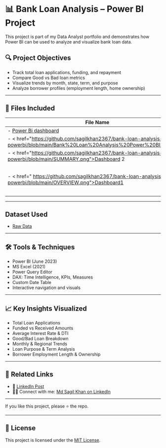 # 📊 Bank Loan Analysis – Power BI Project

This project is part of my Data Analyst portfolio and demonstrates how Power BI can be used to analyze and visualize bank loan data.

## 🔍 Project Objectives
- Track total loan applications, funding, and repayment
- Compare Good vs Bad loan metrics
- Visualize trends by month, state, term, and purpose
- Analyze borrower profiles (employment length, home ownership)

---

## 📁 Files Included

| File Name                     | Description                                  |
|------------------------------|----------------------------------------------|
 - <a href="https://github.com/sagilkhan2367/bank-loan-analysis-powerbi/blob/main/Bank%20loan%20report.pbix">Power Bi dashboard</a>    | Power BI dashboard project                   
 - < href="https://github.com/sagilkhan2367/bank-loan-analysis-powerbi/blob/main/Bank%20Loan%20Analysis%20Power%20BI.pptx">PPT</a> | Project presentation slides
 - < href="https://github.com/sagilkhan2367/bank-loan-analysis-powerbi/blob/main/SUMMARY.png">Dashboard 2</a>        |
 - < href=" https://github.com/sagilkhan2367/bank-loan-analysis-powerbi/blob/main/OVERVIEW.png">Dashboard1</a>      | Preview of the dashboards                - < href="https://github.com/sagilkhan2367/bank-loan-analysis-powerbi/blob/main/DETAILS.png">Dashboard 3</a>
---

## Dataset Used
- <a href="https://github.com/sagilkhan2367/bank-loan-analysis-powerbi/blob/main/financial_loan%20(1)%20(1).csv#:~:text=SUMMARY.png-,financial_loan%20(1)%20(1).csv,-bank%2Dloan%2Danalysis">Raw Data</a>
---

## 🛠 Tools & Techniques

- Power BI (June 2023)
- MS Excel (2021)
- Power Query Editor
- DAX: Time Intelligence, KPIs, Measures
- Custom Date Table
- Interactive navigation and visuals

---

## 📈 Key Insights Visualized

- Total Loan Applications  
- Funded vs Received Amounts  
- Average Interest Rate & DTI  
- Good/Bad Loan Breakdown  
- Monthly & Regional Trends  
- Loan Purpose & Term Analysis  
- Borrower Employment Length & Ownership

---

## 🔗 Related Links

- 📄 [LinkedIn Post](https://www.linkedin.com/in/md-sagil-khan-949574361)
- 🙋‍♂️ Connect with me: [Md Sagil Khan on LinkedIn](https://www.linkedin.com/in/md-sagil-khan-949574361)

---

If you like this project, please ⭐ the repo.

---
## 📄 License

This project is licensed under the [MIT License](LICENSE).
